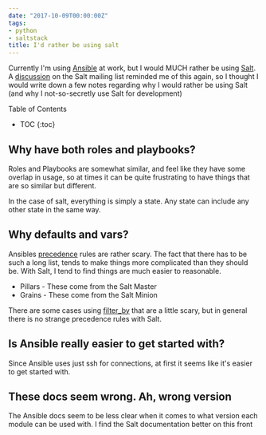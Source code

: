 ```yaml
---
date: "2017-10-09T00:00:00Z"
tags:
- python
- saltstack
title: I'd rather be using salt
---
```


Currently I'm using [Ansible](https://www.ansible.com/) at work, but I would MUCH rather be using [Salt](https://docs.saltstack.com).  A [discussion](https://groups.google.com/d/topic/salt-users/VqYjdlWsNHU/discussion) on the Salt mailing list reminded me of this again, so I thought I would write down a few notes regarding why I would rather be using Salt (and why I not-so-secretly use Salt for development)

Table of Contents

* TOC
{:toc}

## Why have both roles and playbooks?

Roles and Playbooks are somewhat similar, and feel like they have some overlap in usage, so at times it can be quite frustrating to have things that are so similar but different.

In the case of salt, everything is simply a state. Any state can include any other state in the same way.

## Why defaults and vars?

Ansibles [precedence](http://docs.ansible.com/ansible/latest/playbooks_variables.html#variable-precedence-where-should-i-put-a-variable) rules are rather scary. The fact that there has to be such a long list, tends to make things more complicated than they should be. With Salt, I tend to find things are much easier to reasonable.

* Pillars - These come from the Salt Master
* Grains - These come from the Salt Minion

There are some cases using [filter_by](https://docs.saltstack.com/en/latest/ref/modules/all/salt.modules.grains.html#salt.modules.grains.filter_by) that are a little scary, but in general there is no strange precedence rules with Salt.

## Is Ansible really easier to get started with?

Since Ansible uses just ssh for connections, at first it seems like it's easier to get started with.

## These docs seem wrong. Ah, wrong version

The Ansible docs seem to be less clear when it comes to what version each module can be used with. I find the Salt documentation better on this front
